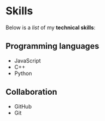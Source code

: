 # Skills

Below is a *list* of my **technical skills**:

## Programming languages
- JavaScript
- C++
- Python

## Collaboration
- GitHub
- Git
